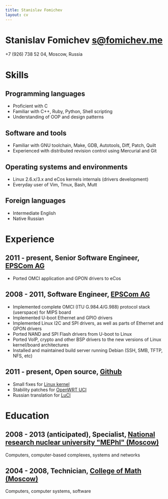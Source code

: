 ```yaml
---
title: Stanislav Fomichev
layout: cv
---
```


# Stanislav Fomichev <s@fomichev.me>

+7 (926) 738 52 04, Moscow, Russia

# Skills

## Programming languages
* Proficient with C
* Familiar with C++, Ruby, Python, Shell scripting
* Understanding of OOP and design patterns

## Software and tools
* Familiar with GNU toolchain, Make, GDB, Autotools, Diff, Patch, Quilt
* Experienced with distributed revision control using Mercurial and Git

## Operating systems and environments
* Linux 2.6.x/3.x and eCos kernels internals (drivers development)
* Everyday user of Vim, Tmux, Bash, Mutt

## Foreign languages
* Intermediate English
* Native Russian

# Experience

## 2011 - present, Senior Software Engineer, [EPSCom AG](http://epscom.net)
* Ported OMCI application and GPON drivers to eCos

## 2008 - 2011, Software Engineer, [EPSCom AG](http://epscom.net)
* Implemented complete OMCI (ITU G.984.4/G.988) protocol stack (userspace) for MIPS board
* Implemented U-boot Ethernet and GPIO drivers
* Implemented Linux I2C and SPI drivers, as well as parts of Ethernet and GPON drivers
* Ported NAND and SPI Flash drivers from U-boot to Linux
* Ported VoIP, crypto and other BSP drivers to the new versions of Linux kernel/board architectures
* Installed and maintained build server running Debian (SSH, SMB, TFTP, NFS, etc)

## 2011 - present, Open source, [Github](http://github.com/fomichev)
* Small fixes for [Linux kernel](http://git.kernel.org/?p=linux%2Fkernel%2Fgit%2Ftorvalds%2Flinux.git&a=search&h=HEAD&st=commit&s=Stanislav+Fomichev)
* Stability patches for [OpenWRT UCI](http://nbd.name/gitweb.cgi?p=uci.git&a=search&h=HEAD&st=commit&s=Stanislav+Fomichev)
* Russian translation for [LuCI](http://i18n.luci.subsignal.org/pootle/ru/)

# Education
## 2008 - 2013 (anticipated), Specialist, [National research nuclear university "MEPhI" (Moscow)](http://mephi.ru)
Computers, computer-based complexes, systems and networks

## 2004 - 2008, Technician, [College of Math (Moscow)](http://mathcollege.ru)
Computers, computer systems, software
